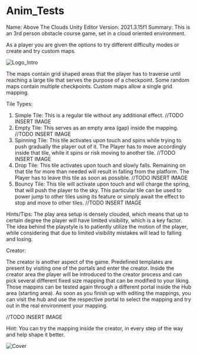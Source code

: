 # Anim_Tests

Name: Above The Clouds
Unity Editor Version: 2021.3.15f1
Summary: This is an 3rd person obstacle course game, set in a cloud oriented environment.

As a player you are given the options to try different difficulty modes or create and try custom maps.

![Logo_Intro](https://github.com/matamike/Anim_Tests/assets/55056883/08950a6c-ecdc-4757-bf75-6a946e14308d)


The maps contain grid shaped areas that the player has to traverse until reaching a large tile that serves the purpose of a checkpoint.
Some random maps contain multiple checkpoints. Custom maps allow a single grid mapping.

Tile Types: 

1) Simple Tile: This is a regular tile without any additional effect.
    //TODO INSERT IMAGE  
2) Empty Tile: This serves as an empty area (gap) inside the mapping.
   //TODO INSERT IMAGE
3) Spinning Tile: This tile activates upon touch and spins while trying to push gradually the player out of it.
   The Player has to move accordingly inside that tile, while it spins or risk moving to another tile.
   //TODO INSERT IMAGE
4) Drop Tile: This tile activates upon touch and slowly falls. Remaining on that tile for more than needed will result in falling from the platform.
   The Player has to leave this tile as soon as possible.
   //TODO INSERT IMAGE
5) Bouncy Tile: This tile will activate upon touch and will charge the spring, that will push the player to the sky.
   This particular tile can be used to power jump to other tiles using its feature or simply await the effect to stop and move to other tiles.
   //TODO INSERT IMAGE

   
Hints/Tips: The play area setup is densely clouded, which means that up to certain degree the player will have limited visibility, which is a key factor.
            The idea behind the playstyle is to patiently utilize the motion of the player, while considering that due to limited visibility mistakes will
            lead to falling and losing.




Creator:

The creator is another aspect of the game. Predefined templates are present by visiting one of the portals and enter the creator.
Inside the creator area the player will be introduced to the creator process and can pick several different fixed size mapping that can be modified to your liking.
Those mappins can be tested again through a different portal inside the Hub area (starting area). As soon as you finish up with editing the mappings, you can visit the hub
and use the respective portal to select the mapping and try out in the real environment your mapping.

//TODO INSERT IMAGE

Hint: You can try the mapping inside the creator, in every step of the way and help shape it better.


![Cover](https://github.com/matamike/AboveTheClouds/assets/55056883/90a467e0-2d5c-4a75-b329-c2c849a5c9fd)
